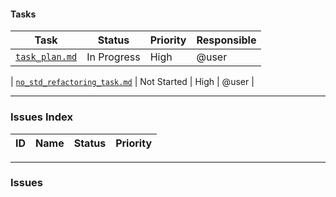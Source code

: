 #### Tasks

| Task | Status | Priority | Responsible |
|---|---|---|---|
| [`task_plan.md`](./task_plan.md) | In Progress | High | @user |

| [`no_std_refactoring_task.md`](./no_std_refactoring_task.md) | Not Started | High | @user |

---

### Issues Index

| ID | Name | Status | Priority |
|---|---|---|---|

---

### Issues
